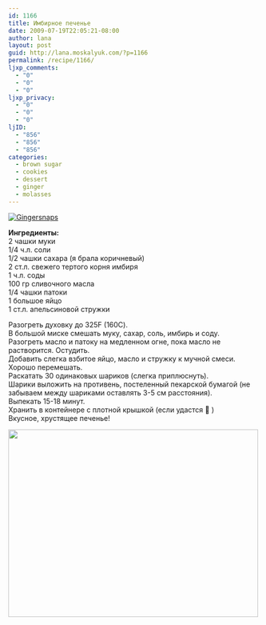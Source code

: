 ```yaml
---
id: 1166
title: Имбирное печенье
date: 2009-07-19T22:05:21-08:00
author: lana
layout: post
guid: http://lana.moskalyuk.com/?p=1166
permalink: /recipe/1166/
ljxp_comments:
  - "0"
  - "0"
  - "0"
ljxp_privacy:
  - "0"
  - "0"
  - "0"
ljID:
  - "856"
  - "856"
  - "856"
categories:
  - brown sugar
  - cookies
  - dessert
  - ginger
  - molasses
---
```

<a class="flickr-image alignnone" title="Gingersnaps" href="http://www.flickr.com/photos/67405678@N00/3719221436/" target="_blank"><img src="http://farm3.static.flickr.com/2652/3719221436_f9292d9f6b.jpg" alt="Gingersnaps" /></a>

**Ингредиенты:**  
2 чашки муки  
1/4 ч.л. соли  
1/2 чашки сахара (я брала коричневый)  
2 ст.л. свежего тертого корня имбиря  
1 ч.л. соды  
100 гр сливочного масла  
1/4 чашки патоки  
1 большое яйцо  
1 ст.л. апельсиновой стружки

Разогреть духовку до 325F (160С).  
В большой миске смешать муку, сахар, соль, имбирь и соду.  
Разогреть масло и патоку на медленном огне, пока масло не растворится. Остудить.  
Добавить слегка взбитое яйцо, масло и стружку к мучной смеси. Хорошо перемешать.  
Раскатать 30 одинаковых шариков (cлегка приплюснуть).  
Шарики выложить на противень, постеленный пекарской бумагой (не забываем между шариками оставлять 3-5 см расстояния).  
Выпекать 15-18 минут.  
Хранить в контейнере с плотной крышкой (если удастся 🙂 )  
Вкусное, хрустящее печенье!

<img loading="lazy" class="alignnone" title="gingersnaps" src="http://farm4.static.flickr.com/3418/3718404243_f054a313ff.jpg?v=0" alt="" width="500" height="375" />
